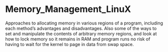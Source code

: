# Memory_Management_LinuX
Approaches to allocating memory in various regions of a program, including each method’s advantages and disadvantages. Also some of the ways to set and manipulate the contents of arbitrary memory regions, and look at how to lock memory so it remains in RAM and program runs no risk of having to wait for the kernel to page in data from swap space.
